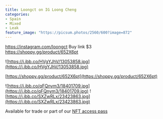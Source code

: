 ```yaml
---
title: Loongct on IG Loong Cheng 
categories:
- Spain
- Mixed
- Leak
feature_image: "https://picsum.photos/2560/600?image=872"
---
```


https://instagram.com/loongct
Buy link $3 https://shoppy.gg/product/652X6pt

![https://i.ibb.co/HVgYJhV/13053858.jpg](https://i.ibb.co/HVgYJhV/13053858.jpg)


[https://shoppy.gg/product/652X6pt](https://shoppy.gg/product/652X6pt)

<!-- more -->

![https://i.ibb.co/qFQnym3/18401709.jpg](https://i.ibb.co/qFQnym3/18401709.jpg)
![https://i.ibb.co/SXZwRLx/23423863.jpg](https://i.ibb.co/SXZwRLx/23423863.jpg)

Available for trade or part of our [NFT access pass](https://opensea.io/collection/thevinylshacktastycollection?search%5BsortAscending%5D=true&search%5BsortBy%5D=PRICE&search%5Btoggles%5D%5B0%5D=BUY_NOW)
